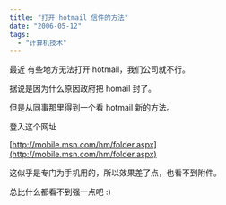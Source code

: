 ```yaml
---
title: "打开 hotmail 信件的方法"
date: "2006-05-12"
tags: 
  - "计算机技术"
---
```


最近 有些地方无法打开 hotmail，我们公司就不行。

据说是因为什么原因政府把 homail 封了。

但是从同事那里得到一个看 hotmail 新的方法。

登入这个网址

[http://mobile.msn.com/hm/folder.aspx](http://mobile.msn.com/hm/folder.aspx)

这似乎是专门为手机用的，所以效果差了点，也看不到附件。

总比什么都看不到强一点吧 :)
